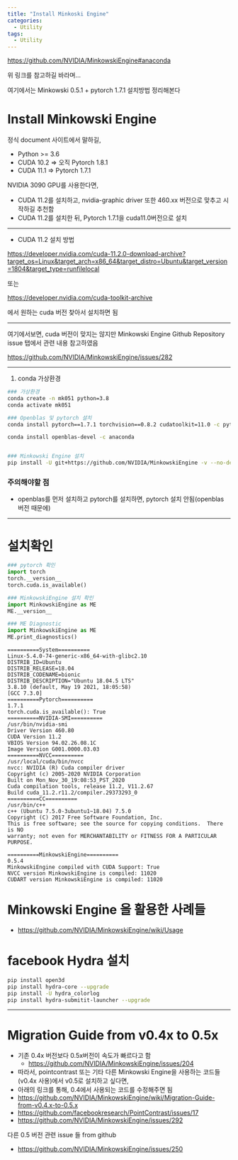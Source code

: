 ```yaml
---
title: "Install Minkoski Engine"
categories:
  - Utility
tags:
  - Utility
---
```



https://github.com/NVIDIA/MinkowskiEngine#anaconda

위 링크를 참고하길 바라며...

</n>

여기에서는 Minkowski 0.5.1 + pytorch 1.7.1 설치방법 정리해본다

</n>

# Install Minkowski Engine

정식 document 사이트에서 말하길,

- Python >= 3.6
- CUDA 10.2 => 오직 Pytorch 1.8.1
- CUDA 11.1 => Pytorch 1.7.1

NVIDIA 3090 GPU를 사용한다면,

- CUDA 11.2를 설치하고, nvidia-graphic driver 또한 460.xx 버전으로 맞추고 시작하길 추천함
- CUDA 11.2를 설치한 뒤, Pytorch 1.7.1을 cuda11.0버전으로 설치

---
* CUDA 11.2 설치 방법

<https://developer.nvidia.com/cuda-11.2.0-download-archive?target_os=Linux&target_arch=x86_64&target_distro=Ubuntu&target_version=1804&target_type=runfilelocal>

또는

<https://developer.nvidia.com/cuda-toolkit-archive>

에서 원하는 cuda 버전 찾아서 설치하면 됨

---

여기에서보면, cuda 버전이 맞지는 않지만 Minkowski Engine Github Repository issue 탭에서 관련 내용 참고하였음

https://github.com/NVIDIA/MinkowskiEngine/issues/282

---

1. conda 가상환경

```bash
### 가상환경 
conda create -n mk051 python=3.8
conda activate mk051

### Openblas 및 pytorch 설치
conda install pytorch==1.7.1 torchvision==0.8.2 cudatoolkit=11.0 -c pytorch

conda install openblas-devel -c anaconda


### Minkowski Engine 설치
pip install -U git+https://github.com/NVIDIA/MinkowskiEngine -v --no-deps --install-option="--blas_include_dirs=${CONDA_PREFIX}/include" --install-option="--blas=openblas"
```

### 주의해야할 점

- openblas를 먼저 설치하고 pytorch를 설치하면, pytorch 설치 안됨(openblas 버전 때문에)

---

</n>

# 설치확인

```python
### pytorch 확인
import torch
torch.__version__
torch.cuda.is_available()

### MinkowskiEngine 설치 확인
import MinkowskiEngine as ME
ME.__version__

### ME Diagnostic
import MinkowskiEngine as ME
ME.print_diagnostics()
```

```print
==========System==========
Linux-5.4.0-74-generic-x86_64-with-glibc2.10
DISTRIB_ID=Ubuntu
DISTRIB_RELEASE=18.04
DISTRIB_CODENAME=bionic
DISTRIB_DESCRIPTION="Ubuntu 18.04.5 LTS"
3.8.10 (default, May 19 2021, 18:05:58)
[GCC 7.3.0]
==========Pytorch==========
1.7.1
torch.cuda.is_available(): True
==========NVIDIA-SMI==========
/usr/bin/nvidia-smi
Driver Version 460.80
CUDA Version 11.2
VBIOS Version 94.02.26.08.1C
Image Version G001.0000.03.03
==========NVCC==========
/usr/local/cuda/bin/nvcc
nvcc: NVIDIA (R) Cuda compiler driver
Copyright (c) 2005-2020 NVIDIA Corporation
Built on Mon_Nov_30_19:08:53_PST_2020
Cuda compilation tools, release 11.2, V11.2.67
Build cuda_11.2.r11.2/compiler.29373293_0
==========CC==========
/usr/bin/c++
c++ (Ubuntu 7.5.0-3ubuntu1~18.04) 7.5.0
Copyright (C) 2017 Free Software Foundation, Inc.
This is free software; see the source for copying conditions.  There is NO
warranty; not even for MERCHANTABILITY or FITNESS FOR A PARTICULAR PURPOSE.

==========MinkowskiEngine==========
0.5.4
MinkowskiEngine compiled with CUDA Support: True
NVCC version MinkowskiEngine is compiled: 11020
CUDART version MinkowskiEngine is compiled: 11020
```

# Minkowski Engine 을 활용한 사례들

- <https://github.com/NVIDIA/MinkowskiEngine/wiki/Usage>

# facebook Hydra 설치

```bash
pip install open3d
pip install hydra-core --upgrade
pip install -U hydra_colorlog
pip install hydra-submitit-launcher --upgrade
```

---

# Migration Guide from v0.4x to 0.5x

- 기존 0.4x 버전보다 0.5x버전이 속도가 빠르다고 함
  - <https://github.com/NVIDIA/MinkowskiEngine/issues/204>
- 따라서, pointcontrast 또는 기타 다른 Minkowski Engine을 사용하는 코드들(v0.4x 사용)에서 v0.5로 설치하고 싶다면,
- 아래의 링크를 통해, 0.4에서 사용되는 코드를 수정해주면 됨
- <https://github.com/NVIDIA/MinkowskiEngine/wiki/Migration-Guide-from-v0.4.x-to-0.5.x>
- <https://github.com/facebookresearch/PointContrast/issues/17>
- <https://github.com/NVIDIA/MinkowskiEngine/issues/292>

다른 0.5 버전 관련 issue 들 from github

- <https://github.com/NVIDIA/MinkowskiEngine/issues/250>